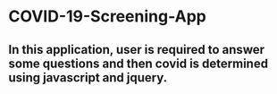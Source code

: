 # COVID-19-Screening-App
## In this application, user is required to answer some questions and then covid is determined using javascript and jquery.
